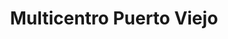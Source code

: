 ---
title: "Multicentro Puerto Viejo"
url: /cahuita/multicentro-puerto-viejo/
shop: Einkaufszentrum
---
